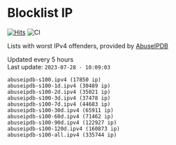 # Blocklist IP

[![Hits](https://hits.seeyoufarm.com/api/count/incr/badge.svg?url=https%3A%2F%2Fgithub.com%2Fborestad%2Fblocklist-ip%2F&count_bg=%2379C83D&title_bg=%23555555&icon=&icon_color=%23E7E7E7&title=hits&edge_flat=false)](https://hits.seeyoufarm.com)  ![CI](https://img.shields.io/github/workflow/status/borestad/blocklist-ip/CI?style=flat-square)

Lists with worst IPv4 offenders, provided by [AbuseIPDB](https://www.abuseipdb.com/)

<!-- FOOTER-PLACEHOLDER -->
Updated every 5 hours<br>
Last update: `2023-07-28 - 10:09:03`
```
abuseipdb-s100.ipv4 (17850 ip)
abuseipdb-s100-1d.ipv4 (30489 ip)
abuseipdb-s100-2d.ipv4 (35021 ip)
abuseipdb-s100-3d.ipv4 (37478 ip)
abuseipdb-s100-7d.ipv4 (44683 ip)
abuseipdb-s100-30d.ipv4 (65911 ip)
abuseipdb-s100-60d.ipv4 (71462 ip)
abuseipdb-s100-90d.ipv4 (122927 ip)
abuseipdb-s100-120d.ipv4 (160873 ip)
abuseipdb-s100-all.ipv4 (335744 ip)
```
